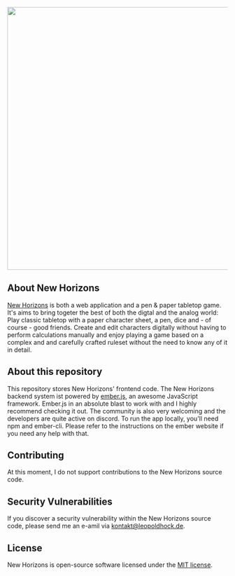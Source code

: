 <p align="center"><a href="https://new-horizons-game.com" target="_blank"><img src="https://new-horizons-game.com/assets/logo/banner-teal-dark.png" width="600px"></a></p>

## About New Horizons
<a href=https://www.new-horizons-game.com>New Horizons</a> is both a web application and a pen & paper tabletop game. It's aims to bring togeter the best of both the digtal and the analog world: Play classic tabletop with a paper character sheet, a pen, dice and - of course - good friends. Create and edit characters digitally without having to perform calculations manually and enjoy playing a game based on a complex and and carefully crafted ruleset without the need to know any of it in detail.

## About this repository
This repository stores New Horizons' frontend code. The New Horizons backend system ist powered by <a href="https://emberjs.com/">ember.js</a>, an awesome JavaScript framework. Ember.js in an absolute blast to work with and I highly recommend checking it out. The community is also very welcoming and the developers are quite active on discord. To run the app locally, you'll need npm and ember-cli. Please refer to the instructions on the ember website if you need any help with that.

## Contributing

At this moment, I do not support contributions to the New Horizons source code.

## Security Vulnerabilities

If you discover a security vulnerability within the New Horizons source code, please send me an e-amil via <a href="mailto:kontakt@leopoldhock.de">kontakt@leopoldhock.de</a>.

## License

New Horizons is open-source software licensed under the [MIT license](https://opensource.org/licenses/MIT).
